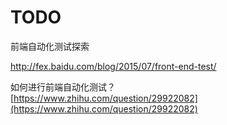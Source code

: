 # TODO

前端自动化测试探索
http://fex.baidu.com/blog/2015/07/front-end-test/

如何进行前端自动化测试？  
[https://www.zhihu.com/question/29922082](https://www.zhihu.com/question/29922082)

